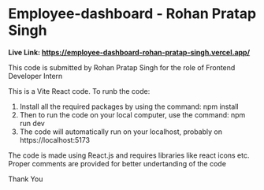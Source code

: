 # Employee-dashboard - Rohan Pratap Singh

**Live Link: https://employee-dashboard-rohan-pratap-singh.vercel.app/**

This code is submitted by Rohan Pratap Singh for the role of Frontend Developer Intern

This is a Vite React code.
To runb the code:
1. Install all the required packages by using the command: npm install
2. Then to run the code on your local computer, use the command: npm run dev
3. The code will automatically run on your localhost, probably on https://localhost:5173

The code is made using React.js and requires libraries like react icons etc.
Proper comments are provided for better undertanding of the code

Thank You
